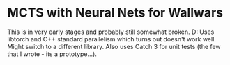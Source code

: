 # MCTS with Neural Nets for Wallwars

This is in very early stages and probably still somewhat broken. D:
Uses libtorch and C++ standard parallelism which turns out doesn't work well.
Might switch to a different library.
Also uses Catch 3 for unit tests (the few that I wrote - its a prototype...).
